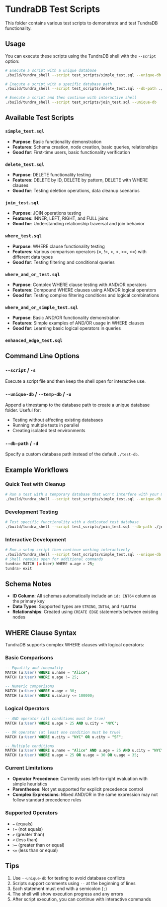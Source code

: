 # TundraDB Test Scripts

This folder contains various test scripts to demonstrate and test TundraDB functionality.

## Usage

You can execute these scripts using the TundraDB shell with the `--script` option:

```bash
# Execute a script with a unique database
./build/tundra_shell --script test_scripts/simple_test.sql --unique-db

# Execute a script with a specific database path
./build/tundra_shell --script test_scripts/delete_test.sql --db-path ./my-test-db

# Execute a script and then continue with interactive shell
./build/tundra_shell --script test_scripts/join_test.sql --unique-db
```

## Available Test Scripts

### `simple_test.sql`
- **Purpose**: Basic functionality demonstration
- **Features**: Schema creation, node creation, basic queries, relationships
- **Good for**: First-time users, basic functionality verification

### `delete_test.sql`
- **Purpose**: DELETE functionality testing
- **Features**: DELETE by ID, DELETE by pattern, DELETE with WHERE clauses
- **Good for**: Testing deletion operations, data cleanup scenarios

### `join_test.sql`
- **Purpose**: JOIN operations testing
- **Features**: INNER, LEFT, RIGHT, and FULL joins
- **Good for**: Understanding relationship traversal and join behavior

### `where_test.sql`
- **Purpose**: WHERE clause functionality testing
- **Features**: Various comparison operators (=, !=, >, <, >=, <=) with different data types
- **Good for**: Testing filtering and conditional queries

### `where_and_or_test.sql`
- **Purpose**: Complex WHERE clause testing with AND/OR operators
- **Features**: Compound WHERE clauses using AND/OR logical operators
- **Good for**: Testing complex filtering conditions and logical combinations

### `where_and_or_simple_test.sql`
- **Purpose**: Basic AND/OR functionality demonstration
- **Features**: Simple examples of AND/OR usage in WHERE clauses
- **Good for**: Learning basic logical operators in queries

### `enhanced_edge_test.sql`

## Command Line Options

### `--script` / `-s`
Execute a script file and then keep the shell open for interactive use.

### `--unique-db` / `--temp-db` / `-u`
Append a timestamp to the database path to create a unique database folder. Useful for:
- Testing without affecting existing databases
- Running multiple tests in parallel
- Creating isolated test environments

### `--db-path` / `-d`
Specify a custom database path instead of the default `./test-db`.

## Example Workflows

### Quick Test with Cleanup
```bash
# Run a test with a temporary database that won't interfere with your main data
./build/tundra_shell --script test_scripts/simple_test.sql --unique-db
```

### Development Testing
```bash
# Test specific functionality with a dedicated test database
./build/tundra_shell --script test_scripts/join_test.sql --db-path ./join-test-db
```

### Interactive Development
```bash
# Run a setup script then continue working interactively
./build/tundra_shell --script test_scripts/simple_test.sql --unique-db
# Shell remains open for additional commands
tundra> MATCH (u:User) WHERE u.age > 25;
tundra> exit
```

## Schema Notes

- **ID Column**: All schemas automatically include an `id: INT64` column as the primary key
- **Data Types**: Supported types are `STRING`, `INT64`, and `FLOAT64`
- **Relationships**: Created using `CREATE EDGE` statements between existing nodes

## WHERE Clause Syntax

TundraDB supports complex WHERE clauses with logical operators:

### Basic Comparisons
```sql
-- Equality and inequality
MATCH (u:User) WHERE u.name = "Alice";
MATCH (u:User) WHERE u.age != 25;

-- Numeric comparisons
MATCH (u:User) WHERE u.age > 30;
MATCH (u:User) WHERE u.salary <= 100000;
```

### Logical Operators
```sql
-- AND operator (all conditions must be true)
MATCH (u:User) WHERE u.age > 25 AND u.city = "NYC";

-- OR operator (at least one condition must be true)
MATCH (u:User) WHERE u.city = "NYC" OR u.city = "SF";

-- Multiple conditions
MATCH (u:User) WHERE u.name = "Alice" AND u.age = 25 AND u.city = "NYC";
MATCH (u:User) WHERE u.age = 25 OR u.age = 30 OR u.age = 35;
```

### Current Limitations
- **Operator Precedence**: Currently uses left-to-right evaluation with simple heuristics
- **Parentheses**: Not yet supported for explicit precedence control
- **Complex Expressions**: Mixed AND/OR in the same expression may not follow standard precedence rules

### Supported Operators
- `=` (equals)
- `!=` (not equals)  
- `>` (greater than)
- `<` (less than)
- `>=` (greater than or equal)
- `<=` (less than or equal)

## Tips

1. Use `--unique-db` for testing to avoid database conflicts
2. Scripts support comments using `--` at the beginning of lines
3. Each statement must end with a semicolon (`;`)
4. The shell will show execution progress and any errors
5. After script execution, you can continue with interactive commands 